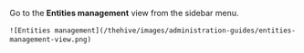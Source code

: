 Go to the **Entities management** view from the sidebar menu.

    ![Entities management](/thehive/images/administration-guides/entities-management-view.png)